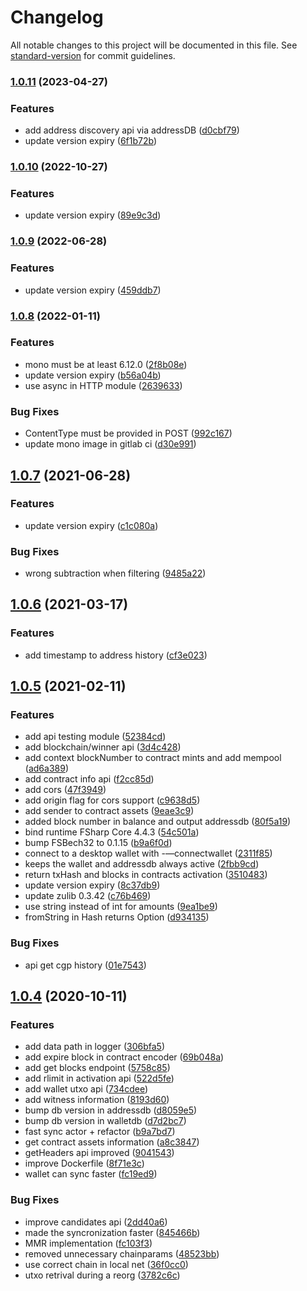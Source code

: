 # Changelog

All notable changes to this project will be documented in this file. See [standard-version](https://github.com/conventional-changelog/standard-version) for commit guidelines.

### [1.0.11](https://gitlab.com/zenprotocol/zenprotocol/compare/v1.0.10...v1.0.11) (2023-04-27)


### Features

* add address discovery api via addressDB ([d0cbf79](https://gitlab.com/zenprotocol/zenprotocol/commit/d0cbf7942c0ecbf4a6b0d892ad95fb5c92f73bb6))
* update version expiry ([6f1b72b](https://gitlab.com/zenprotocol/zenprotocol/commit/6f1b72b590a1f3957bc1f15c6bdf85a4af4ee3f3))

### [1.0.10](https://gitlab.com/zenprotocol/zenprotocol/compare/v1.0.9...v1.0.10) (2022-10-27)


### Features

* update version expiry ([89e9c3d](https://gitlab.com/zenprotocol/zenprotocol/commit/89e9c3d6a9f92752764bb93d90416c9510beafe7))

### [1.0.9](https://gitlab.com/zenprotocol/zenprotocol/compare/v1.0.8...v1.0.9) (2022-06-28)


### Features

* update version expiry ([459ddb7](https://gitlab.com/zenprotocol/zenprotocol/commit/459ddb72898eefc7965d1dbcea2d59ed1a824ba1))

### [1.0.8](https://gitlab.com/zenprotocol/zenprotocol/compare/v1.0.7...v1.0.8) (2022-01-11)


### Features

* mono must be at least 6.12.0 ([2f8b08e](https://gitlab.com/zenprotocol/zenprotocol/commit/2f8b08e20400086d1f8847c09c3f85a6155c4225))
* update version expiry ([b56a04b](https://gitlab.com/zenprotocol/zenprotocol/commit/b56a04bfe367e8f93566fe1035a0804a4b635a52))
* use async in HTTP module ([2639633](https://gitlab.com/zenprotocol/zenprotocol/commit/263963360d096d3026294a32304376ba3468a718))

### Bug Fixes

* ContentType must be provided in POST ([992c167](https://gitlab.com/zenprotocol/zenprotocol/commit/992c167d9c88718a7c6252fdd482b894a8dadfbb))
* update mono image in gitlab ci ([d30e991](https://gitlab.com/zenprotocol/zenprotocol/commit/d30e9915a88332736ff51d84ce4b0b2f7c03e8fe))

## [1.0.7](https://gitlab.com/zenprotocol/zenprotocol/compare/v1.0.6...v1.0.7) (2021-06-28)


### Features

* update version expiry ([c1c080a](https://gitlab.com/zenprotocol/zenprotocol/commit/c1c080a6eb9520c5b17858a0933d7242cfb1f7af))

### Bug Fixes

* wrong subtraction when filtering ([9485a22](https://gitlab.com/zenprotocol/zenprotocol/commit/9485a225564be5b4c19f49f4071c4b08adc463e3))


## [1.0.6](https://gitlab.com/zenprotocol/zenprotocol/compare/v1.0.5...v1.0.6) (2021-03-17)


### Features

* add timestamp to address history ([cf3e023](https://gitlab.com/zenprotocol/zenprotocol/commit/cf3e023a60b68402b84b72cfdc6b983f2ba2e7d4))

## [1.0.5](https://gitlab.com/zenprotocol/zenprotocol/compare/v1.0.3...v1.0.5) (2021-02-11)


### Features

* add api testing module ([52384cd](https://gitlab.com/zenprotocol/zenprotocol/commit/52384cd9a0b7ad0c3d2355c90b939dd7d672ff1b))
* add blockchain/winner api ([3d4c428](https://gitlab.com/zenprotocol/zenprotocol/commit/3d4c428545f4b16cfc0790a31dc7b643dcf2f60b))
* add context blockNumber to contract mints and add mempool ([ad6a389](https://gitlab.com/zenprotocol/zenprotocol/commit/ad6a3892072e9a099f7186e369e1f52180cf0f34))
* add contract info api ([f2cc85d](https://gitlab.com/zenprotocol/zenprotocol/commit/f2cc85d4ffc600760fdd878a8d699822d6a9a819))
* add cors ([47f3949](https://gitlab.com/zenprotocol/zenprotocol/commit/47f39499776abceac9b7613edb7c6e069818ddd4))
* add origin flag for cors support ([c9638d5](https://gitlab.com/zenprotocol/zenprotocol/commit/c9638d5fcf93050107deeea845178677351d110e))
* add sender to contract assets ([9eae3c9](https://gitlab.com/zenprotocol/zenprotocol/commit/9eae3c9bb8157d8b2568566a3dac26b5eda86213))
* added block number in balance and output addressdb ([80f5a19](https://gitlab.com/zenprotocol/zenprotocol/commit/80f5a196355f1b50ea880c237d41531b56c7d35c))
* bind runtime FSharp Core 4.4.3 ([54c501a](https://gitlab.com/zenprotocol/zenprotocol/commit/54c501aad086e7ac438bae6ad80b98ae33a56d76))
* bump FSBech32 to 0.1.15 ([b9a6f0d](https://gitlab.com/zenprotocol/zenprotocol/commit/b9a6f0d93004e0570d44ea5f9aac38ee16c04de2))
* connect to a desktop wallet with -—connectwallet ([2311f85](https://gitlab.com/zenprotocol/zenprotocol/commit/2311f858b7e80d89a9fd3613200e6c18549519b0))
* keeps the wallet and addressdb always active ([2fbb9cd](https://gitlab.com/zenprotocol/zenprotocol/commit/2fbb9cdc6f4eeaae294530d82bb5e6afaff18175))
* return txHash and blocks in contracts activation ([3510483](https://gitlab.com/zenprotocol/zenprotocol/commit/3510483926fd6f4a314f65146f4e1f0aedd25136))
* update version expiry ([8c37db9](https://gitlab.com/zenprotocol/zenprotocol/commit/8c37db93c8b19298e4f44331f8f1c63ce860df8f))
* update zulib 0.3.42 ([c76b469](https://gitlab.com/zenprotocol/zenprotocol/commit/c76b4698fbd5f53ecdc59ca00f7353ca4363b906))
* use string instead of int for amounts ([9ea1be9](https://gitlab.com/zenprotocol/zenprotocol/commit/9ea1be9679e030654cb114c34dd3a659da92b698))
* fromString in Hash returns Option ([d934135](https://gitlab.com/zenprotocol/zenprotocol/commit/d934135e433fedc83b4622b86a56b4e4ce618a06))

### Bug Fixes

* api get cgp history ([01e7543](https://gitlab.com/zenprotocol/zenprotocol/commit/01e7543803a91bc34a0d9e6236b67ef6ed52c4f1))


## [1.0.4](https://gitlab.com/zenprotocol/zenprotocol/compare/v1.0.3...v1.0.4) (2020-10-11)


### Features

* add data path in logger ([306bfa5](https://gitlab.com/zenprotocol/zenprotocol/commit/306bfa54878c7b609232e5510360c0f59b482ee2))
* add expire block in contract encoder ([69b048a](https://gitlab.com/zenprotocol/zenprotocol/commit/69b048aedafa27db2be6c0a0303471e7eab28ff4))
* add get blocks endpoint ([5758c85](https://gitlab.com/zenprotocol/zenprotocol/commit/5758c8569863b219e7fcf7a676bbabafffaeb523))
* add rlimit in activation api ([522d5fe](https://gitlab.com/zenprotocol/zenprotocol/commit/522d5fee3fd36a4767d645dde612db08545e8301))
* add wallet utxo api ([734cdee](https://gitlab.com/zenprotocol/zenprotocol/commit/734cdeef6c274ddd8ba204aa34be98bc59301e3c))
* add witness information ([8193d60](https://gitlab.com/zenprotocol/zenprotocol/commit/8193d60563c5b82a33b1cad4d8ed4835c2ec03ea))
* bump db version in addressdb ([d8059e5](https://gitlab.com/zenprotocol/zenprotocol/commit/d8059e506e05c69ea698ab641da44ad425c129d4))
* bump db version in walletdb ([d7d2bc7](https://gitlab.com/zenprotocol/zenprotocol/commit/d7d2bc792a3d7c48bbec64e35af5eebcfef424ac))
* fast sync actor + refactor ([b9a7bd7](https://gitlab.com/zenprotocol/zenprotocol/commit/b9a7bd71d5f8d7c6517c34e6a919a8e4c8dfe6b0))
* get contract assets information ([a8c3847](https://gitlab.com/zenprotocol/zenprotocol/commit/a8c3847f8b72ffbd6a18e8915881a0295d7e5d3c))
* getHeaders api improved ([9041543](https://gitlab.com/zenprotocol/zenprotocol/commit/90415435d74e2c3a44f5b12cac3ba97190a293ca))
* improve Dockerfile ([8f71e3c](https://gitlab.com/zenprotocol/zenprotocol/commit/8f71e3c0964fd42cb89c8a16d4d29157cb2ca163))
* wallet can sync faster ([fc19ed9](https://gitlab.com/zenprotocol/zenprotocol/commit/fc19ed905e5e22d0f9a30652bdce65efe529200d))


### Bug Fixes

* improve candidates api ([2dd40a6](https://gitlab.com/zenprotocol/zenprotocol/commit/2dd40a65ff7d46a2ef65797d1a8273a7456e7133))
* made the syncronization faster ([845466b](https://gitlab.com/zenprotocol/zenprotocol/commit/845466b5b25a6b9fd1f8deddac67721c321bc6c3))
* MMR implementation ([fc103f3](https://gitlab.com/zenprotocol/zenprotocol/commit/fc103f33dd9af58098765ae057029aef4580eefe))
* removed unnecessary chainparams ([48523bb](https://gitlab.com/zenprotocol/zenprotocol/commit/48523bbe3cb7d753f26a19150e6c6f0787a22a53))
* use correct chain in local net ([36f0cc0](https://gitlab.com/zenprotocol/zenprotocol/commit/36f0cc0695c1b661b32964c5f38510d1a3acf889))
* utxo retrival during a reorg ([3782c6c](https://gitlab.com/zenprotocol/zenprotocol/commit/3782c6c2bff8c588f76b9a63abeb670b410c9c27))
